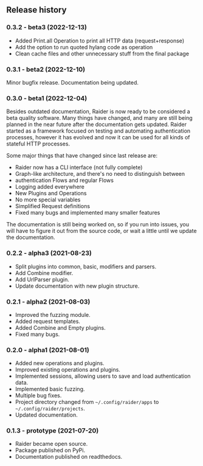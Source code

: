 ## Release history

### 0.3.2 - beta3 (2022-12-13)

* Added Print.all Operation to print all HTTP data (request+response)
* Add the option to run quoted hylang code as operation
* Clean cache files and other unnecessary stuff from the final package

### 0.3.1 - beta2 (2022-12-10)

Minor bugfix release. Documentation being updated.


### 0.3.0 - beta1 (2022-12-04)

Besides outdated documentation, Raider is now ready to be considered a
beta quality software. Many things have changed, and many are still
being planned in the near future after the documentation gets
updated. Raider started as a framework focused on testing and
automating authentication processes, however it has evolved and now it
can be used for all kinds of stateful HTTP processes.

Some major things that have changed since last release are:

* Raider now has a CLI interface (not fully complete)
* Graph-like architecture, and there's no need to distinguish between
* authentication Flows and regular Flows
* Logging added everywhere
* New Plugins and Operations
* No more special variables
* Simplified Request definitions
* Fixed many bugs and implemented many smaller features

The documentation is still being worked on, so if you run into issues,
you will have to figure it out from the source code, or wait a little
until we update the documentation.


### 0.2.2 - alpha3 (2021-08-23)

* Split plugins into common, basic, modifiers and parsers.
* Add Combine modifier.
* Add UrlParser plugin.
* Update documentation with new plugin structure.

### 0.2.1 - alpha2 (2021-08-03)

* Improved the fuzzing module.
* Added request templates.
* Added Combine and Empty plugins.
* Fixed many bugs.

### 0.2.0 - alpha1 (2021-08-01)

* Added new operations and plugins.
* Improved existing operations and plugins.
* Implemented sessions, allowing users to save and load authentication data.
* Implemented basic fuzzing.
* Multiple bug fixes.
* Project directory changed from ``~/.config/raider/apps`` to
  ``~/.config/raider/projects``.
* Updated documentation.


### 0.1.3 - prototype (2021-07-20)

* Raider became open source.
* Package published on PyPi.
* Documentation published on readthedocs.
